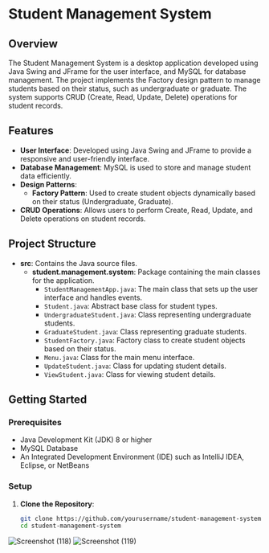 # Student Management System

## Overview

The Student Management System is a desktop application developed using Java Swing and JFrame for the user interface, and MySQL for database management. The project implements the Factory design pattern to manage students based on their status, such as undergraduate or graduate. The system supports CRUD (Create, Read, Update, Delete) operations for student records.

## Features

- **User Interface**: Developed using Java Swing and JFrame to provide a responsive and user-friendly interface.
- **Database Management**: MySQL is used to store and manage student data efficiently.
- **Design Patterns**: 
  - **Factory Pattern**: Used to create student objects dynamically based on their status (Undergraduate, Graduate).
- **CRUD Operations**: Allows users to perform Create, Read, Update, and Delete operations on student records.

## Project Structure

- **src**: Contains the Java source files.
  - **student.management.system**: Package containing the main classes for the application.
    - `StudentManagementApp.java`: The main class that sets up the user interface and handles events.
    - `Student.java`: Abstract base class for student types.
    - `UndergraduateStudent.java`: Class representing undergraduate students.
    - `GraduateStudent.java`: Class representing graduate students.
    - `StudentFactory.java`: Factory class to create student objects based on their status.
    - `Menu.java`: Class for the main menu interface.
    - `UpdateStudent.java`: Class for updating student details.
    - `ViewStudent.java`: Class for viewing student details.

## Getting Started

### Prerequisites

- Java Development Kit (JDK) 8 or higher
- MySQL Database
- An Integrated Development Environment (IDE) such as IntelliJ IDEA, Eclipse, or NetBeans

### Setup

1. **Clone the Repository**:
   ```bash
   git clone https://github.com/yourusername/student-management-system.git
   cd student-management-system

![Screenshot (118)](https://github.com/user-attachments/assets/73453574-3d2a-42c5-9067-11491c9bd2d2)
![Screenshot (119)](https://github.com/user-attachments/assets/004d48ed-149d-4ae0-a276-806bcf390d25)

